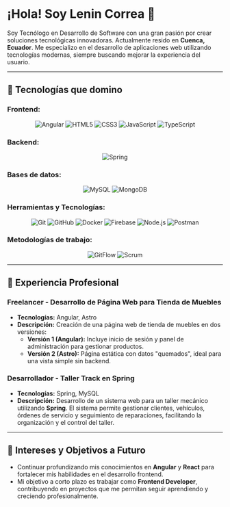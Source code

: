 # ¡Hola! Soy Lenin Correa 👋

Soy Tecnólogo en Desarrollo de Software con una gran pasión por crear soluciones tecnológicas innovadoras. Actualmente resido en **Cuenca, Ecuador**. Me especializo en el desarrollo de aplicaciones web utilizando tecnologías modernas, siempre buscando mejorar la experiencia del usuario.

---

## 🚀 Tecnologías que domino

### **Frontend:**
<p align="center">
  <img src="https://img.shields.io/badge/Angular-%23DD0031?logo=angular&logoColor=white" alt="Angular"/>
  <img src="https://img.shields.io/badge/HTML5-%23E34F26?logo=html5&logoColor=white" alt="HTML5"/>
  <img src="https://img.shields.io/badge/CSS3-%231572B6?logo=css3&logoColor=white" alt="CSS3"/>
  <img src="https://img.shields.io/badge/JavaScript-%23F7DF1E?logo=javascript&logoColor=black" alt="JavaScript"/>
  <img src="https://img.shields.io/badge/TypeScript-%23007ACC?logo=typescript&logoColor=white" alt="TypeScript"/>
</p>

### **Backend:**
<p align="center">
  <img src="https://img.shields.io/badge/Spring-%236DB33F?logo=spring&logoColor=white" alt="Spring"/>
</p>

### **Bases de datos:**
<p align="center">
  <img src="https://img.shields.io/badge/MySQL-%234479A1?logo=mysql&logoColor=white" alt="MySQL"/>
  <img src="https://img.shields.io/badge/MongoDB-%2303A24A?logo=mongodb&logoColor=white" alt="MongoDB"/>
</p>

### **Herramientas y Tecnologías:**
<p align="center">
  <img src="https://img.shields.io/badge/Git-%23F1502F?logo=git&logoColor=white" alt="Git"/>
  <img src="https://img.shields.io/badge/GitHub-%23121011?logo=github&logoColor=white" alt="GitHub"/>
  <img src="https://img.shields.io/badge/Docker-%2300A5D8?logo=docker&logoColor=white" alt="Docker"/>
  <img src="https://img.shields.io/badge/Firebase-%23FFCB2B?logo=firebase&logoColor=white" alt="Firebase"/>
  <img src="https://img.shields.io/badge/Node.js-%2343853D?logo=node.js&logoColor=white" alt="Node.js"/>
  <img src="https://img.shields.io/badge/postman-%23F1502F?logo=postman&logoColor=white" alt="Postman"/>
</p>

### **Metodologías de trabajo:**
<p align="center">
  <img src="https://img.shields.io/badge/GitFlow-%233F5F9A?logo=git&logoColor=white" alt="GitFlow"/>
  <img src="https://img.shields.io/badge/Scrum-%23DA2A7D?logo=scrum&logoColor=white" alt="Scrum"/>
</p>

---

## 💼 Experiencia Profesional

### **Freelancer - Desarrollo de Página Web para Tienda de Muebles**
- **Tecnologías:** Angular, Astro
- **Descripción:** Creación de una página web de tienda de muebles en dos versiones:
  - **Versión 1 (Angular):** Incluye inicio de sesión y panel de administración para gestionar productos.
  - **Versión 2 (Astro):** Página estática con datos "quemados", ideal para una vista simple sin backend.

### **Desarrollador - Taller Track en Spring**
- **Tecnologías:** Spring, MySQL
- **Descripción:** Desarrollo de un sistema web para un taller mecánico utilizando **Spring**. El sistema permite gestionar clientes, vehículos, órdenes de servicio y seguimiento de reparaciones, facilitando la organización y el control del taller.

---

## 🌱 Intereses y Objetivos a Futuro

- Continuar profundizando mis conocimientos en **Angular** y **React** para fortalecer mis habilidades en el desarrollo frontend.
- Mi objetivo a corto plazo es trabajar como **Frontend Developer**, contribuyendo en proyectos que me permitan seguir aprendiendo y creciendo profesionalmente.
